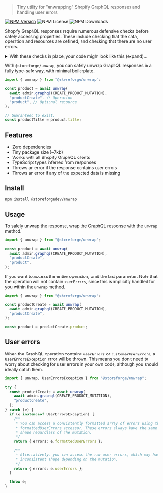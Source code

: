 > Tiny utility for "unwrapping" Shopify GraphQL responses and handling user errors

[![NPM Version](https://img.shields.io/npm/v/%40storeforge%2Funwrap)](https://npmjs.com/@storeforge/unwrap)
![NPM License](https://img.shields.io/npm/l/%40storeforge%2Funwrap)
![NPM Downloads](https://img.shields.io/npm/dm/%40storeforge%2Funwrap)

Shopify GraphQL responses require numerous defensive checks before safely accessing properties. These include checking that the data, operation and resources are defined, and checking that there are no user errors.

<details>

<summary>With these checks in place, your code might look like this (expand)...</summary>

```ts
const response = await admin.graphql(CREATE_PRODUCT_MUTATION);

const json = await response.json();

if (!json.data) {
  throw new Error("No data returned in response.");
}

if (!json.data.productCreate) {
  throw new Error("No operation returned in response.");
}

if (0 < json.data.productCreate.userErrors.length) {
  throw new Error("User errors returned in response.");
}

if (!json.data.productCreate.product) {
  throw new Error("No resource returned in response.");
}

// Phew, we finally have a safe product to use.
const product = json.data.productCreate.product;
```

</details>

With `@storeforge/unwrap`, you can safely unwrap GraphQL responses in a fully type-safe way, with minimal boilerplate.

```ts
import { unwrap } from "@storeforge/unwrap";

const product = await unwrap(
  await admin.graphql(CREATE_PRODUCT_MUTATION),
  "productCreate", // Operation
  "product", // Optional resource
);

// Guaranteed to exist.
const productTitle = product.title;
```

## Features

- Zero dependencies
- Tiny package size (~7kb)
- Works with all Shopify GraphQL clients
- TypeScript types inferred from responses
- Throws an error if the response contains user errors
- Throws an error if any of the expected data is missing

## Install

```
npm install @storeforgedev/unwrap
```

## Usage

To safely unwrap the response, wrap the GraphQL response with the `unwrap` method.

```ts
import { unwrap } from "@storeforge/unwrap";

const product = await unwrap(
  await admin.graphql(CREATE_PRODUCT_MUTATION),
  "productCreate",
  "product",
);
```

If you want to access the entire operation, omit the last parameter. Note that the operation will not contain `userErrors`, since this is implicitly handled for you within the `unwrap` method.

```ts
import { unwrap } from "@storeforge/unwrap";

const productCreate = await unwrap(
  await admin.graphql(CREATE_PRODUCT_MUTATION),
  "productCreate",
);

const product = productCreate.product;
```

## User errors

When the GraphQL operation contains `userErrors` or `customerUserErrors`, a `UserErrorsException` error will be thrown. This means you don't need to worry about checking for user errors in your own code, although you should ideally catch them.

```ts
import { unwrap, UserErrorsException } from "@storeforge/unwrap";

try {
  const productCreate = await unwrap(
    await admin.graphql(CREATE_PRODUCT_MUTATION),
    "productCreate",
  );
} catch (e) {
  if (e instanceof UserErrorsException) {
    /**
     * You can access a consistently formatted array of errors using the
     * formattedUserErrors accessor. These errors always have the same
     * shape regardless of the mutation.
     */
    return { errors: e.formattedUserErrors };

    /**
     * Alternatively, you can access the raw user errors, which may have an
     * inconsistent shape depending on the mutation.
     */
    return { errors: e.userErrors };
  }

  throw e;
}
```
